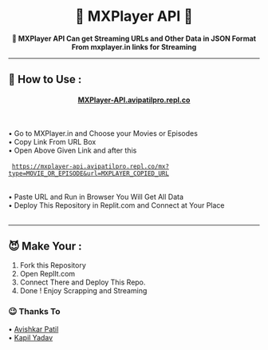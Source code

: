 <h1 align="center">💞 MXPlayer API 🎵</h1>

<p align="center">
<b>🍻 MXPlayer API Can get Streaming URLs and Other Data in JSON Format From mxplayer.in links for Streaming</b>
</p>

***

## 👑 How to Use :

<h4 align="center"> <a href="https://mxplayer-api.avipatilpro.repl.co">MXPlayer-API.avipatilpro.repl.co</a></h4><br>

• Go to MXPlayer.in and Choose your Movies or Episodes <br>
• Copy Link From URL Box <br>
• Open Above Given Link and after this <br><br>
  <code> https://mxplayer-api.avipatilpro.repl.co/mx?type=MOVIE_OR_EPISODE&url=MXPLAYER_COPIED_URL</code><br><br>
 
• Paste URL and Run in Browser You Will Get All Data <br>
• Deploy This Repository in Replit.com and Connect at Your Place<br><br>

***


## 😈 Make Your :

1. Fork this Repository
2. Open ReplIt.com
3. Connect There and Deploy This Repo.
4. Done ! Enjoy Scrapping and Streaming

### 😉 Thanks To
• <a href="https://github.com/avipatilpro">Avishkar Patil</a><br>
• <a href="https://github.com/KapilYadav-dev">Kapil Yadav</a>



